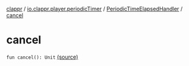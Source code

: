 [clappr](../../index.md) / [io.clappr.player.periodicTimer](../index.md) / [PeriodicTimeElapsedHandler](index.md) / [cancel](.)

# cancel

`fun cancel(): Unit` [(source)](https://github.com/clappr/clappr-android/tree/dev/clappr/src/main/kotlin/io/clappr/player/periodicTimer/PeriodicTimeElapsedHandler.kt#L15)
